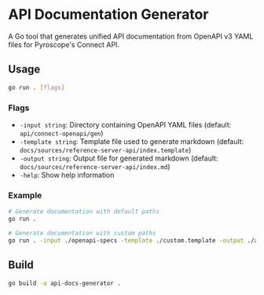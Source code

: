 # API Documentation Generator

A Go tool that generates unified API documentation from OpenAPI v3 YAML files for Pyroscope's Connect API.

## Usage

```bash
go run . [flags]
```

### Flags

- `-input string`: Directory containing OpenAPI YAML files (default: `api/connect-openapi/gen`)
- `-template string`: Template file used to generate markdown (default: `docs/sources/reference-server-api/index.template`)
- `-output string`: Output file for generated markdown (default: `docs/sources/reference-server-api/index.md`)
- `-help`: Show help information

### Example

```bash
# Generate documentation with default paths
go run .

# Generate documentation with custom paths
go run . -input ./openapi-specs -template ./custom.template -output ./api-docs.md
```

## Build

```bash
go build -o api-docs-generator .
```